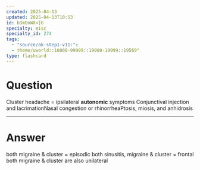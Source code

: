 ```yaml
---
created: 2025-04-13
updated: 2025-04-13T10:53
id: b3mDnWX<]G
specialty: misc
specialty_id: 274
tags:
  - "source/ak-step1-v11:": 
  - theme/uworld::10000-99999::19000-19999::19569"
type: flashcard
---
```


# Question
Cluster headache = ipsilateral **autonomic** symptoms Conjunctival injection and lacrimationNasal congestion or rhinorrheaPtosis, miosis, and anhidrosis

---

# Answer
both migraine & cluster = episodic  both sinusitis, migraine & cluster = frontal both migraine & cluster are also unilateral